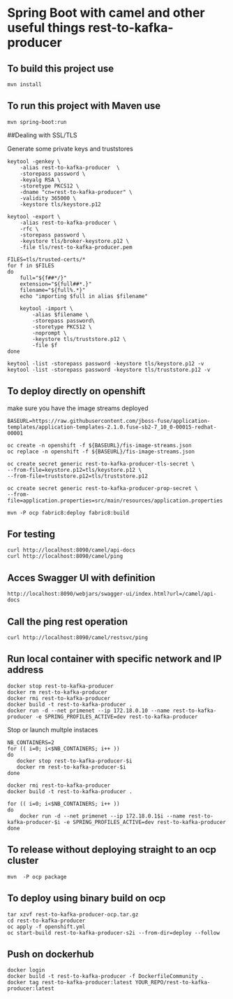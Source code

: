 # Spring Boot with camel and other useful things rest-to-kafka-producer 


## To build this project use

```
mvn install
```

## To run this project with Maven use

```
mvn spring-boot:run
```

##Dealing with SSL/TLS

Generate some private keys and truststores

```
keytool -genkey \
    -alias rest-to-kafka-producer  \
    -storepass password \
    -keyalg RSA \
    -storetype PKCS12 \
    -dname "cn=rest-to-kafka-producer" \
    -validity 365000 \
    -keystore tls/keystore.p12

keytool -export \
    -alias rest-to-kafka-producer \
    -rfc \
    -storepass password \
    -keystore tls/broker-keystore.p12 \
    -file tls/rest-to-kafka-producer.pem

FILES=tls/trusted-certs/*
for f in $FILES
do
    full="${f##*/}"
    extension="${full##*.}"
    filename="${full%.*}"
    echo "importing $full in alias $filename"

    keytool -import \
        -alias $filename \
        -storepass password\
        -storetype PKCS12 \
        -noprompt \
        -keystore tls/truststore.p12 \
        -file $f
done

keytool -list -storepass password -keystore tls/keystore.p12 -v
keytool -list -storepass password -keystore tls/truststore.p12 -v
```


## To deploy directly on openshift

make sure you have the image streams deployed

```
BASEURL=https://raw.githubusercontent.com/jboss-fuse/application-templates/application-templates-2.1.0.fuse-sb2-7_10_0-00015-redhat-00001

oc create -n openshift -f ${BASEURL}/fis-image-streams.json
oc replace -n openshift -f ${BASEURL}/fis-image-streams.json
```

```
oc create secret generic rest-to-kafka-producer-tls-secret \
--from-file=keystore.p12=tls/keystore.p12 \
--from-file=truststore.p12=tls/truststore.p12

oc create secret generic rest-to-kafka-producer-prop-secret \
--from-file=application.properties=src/main/resources/application.properties

mvn -P ocp fabric8:deploy fabric8:build
```

## For testing

```
curl http://localhost:8090/camel/api-docs
curl http://localhost:8090/camel/ping
```


## Acces Swagger UI with definition

```
http://localhost:8090/webjars/swagger-ui/index.html?url=/camel/api-docs
```

## Call the ping rest operation
```
curl http://localhost:8090/camel/restsvc/ping
```

## Run local container with specific network and IP address


```
docker stop rest-to-kafka-producer
docker rm rest-to-kafka-producer
docker rmi rest-to-kafka-producer
docker build -t rest-to-kafka-producer .
docker run -d --net primenet --ip 172.18.0.10 --name rest-to-kafka-producer -e SPRING_PROFILES_ACTIVE=dev rest-to-kafka-producer
```

Stop or launch multple instaces

```
NB_CONTAINERS=2
for (( i=0; i<$NB_CONTAINERS; i++ ))
do
   docker stop rest-to-kafka-producer-$i
   docker rm rest-to-kafka-producer-$i
done

docker rmi rest-to-kafka-producer
docker build -t rest-to-kafka-producer .

for (( i=0; i<$NB_CONTAINERS; i++ ))
do
    docker run -d --net primenet --ip 172.18.0.1$i --name rest-to-kafka-producer-$i -e SPRING_PROFILES_ACTIVE=dev rest-to-kafka-producer
done
```

## To release without deploying straight to an ocp cluster

```
mvn  -P ocp package
```

## To deploy using binary build on ocp

```
tar xzvf rest-to-kafka-producer-ocp.tar.gz
cd rest-to-kafka-producer
oc apply -f openshift.yml
oc start-build rest-to-kafka-producer-s2i --from-dir=deploy --follow
```

## Push on dockerhub

```
docker login
docker build -t rest-to-kafka-producer -f DockerfileCommunity .
docker tag rest-to-kafka-producer:latest YOUR_REPO/rest-to-kafka-producer:latest
```
